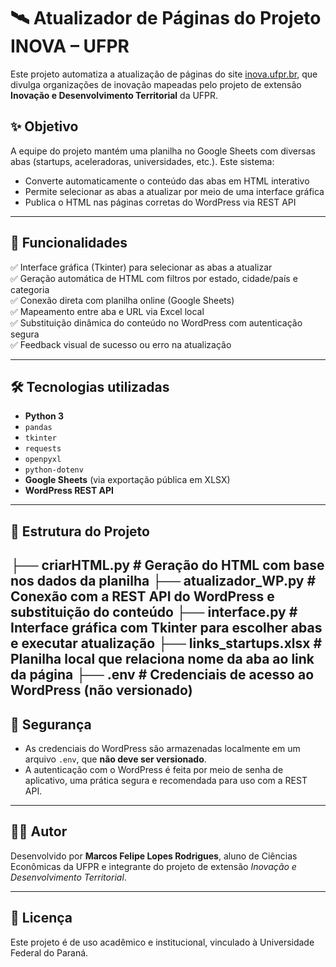 # 🛰️ Atualizador de Páginas do Projeto INOVA – UFPR

Este projeto automatiza a atualização de páginas do site [inova.ufpr.br](https://inova.ufpr.br), que divulga organizações de inovação mapeadas pelo projeto de extensão **Inovação e Desenvolvimento Territorial** da UFPR.

## ✨ Objetivo

A equipe do projeto mantém uma planilha no Google Sheets com diversas abas (startups, aceleradoras, universidades, etc.). Este sistema:

- Converte automaticamente o conteúdo das abas em HTML interativo
- Permite selecionar as abas a atualizar por meio de uma interface gráfica
- Publica o HTML nas páginas corretas do WordPress via REST API

---

## 🔧 Funcionalidades

✅ Interface gráfica (Tkinter) para selecionar as abas a atualizar  
✅ Geração automática de HTML com filtros por estado, cidade/país e categoria  
✅ Conexão direta com planilha online (Google Sheets)  
✅ Mapeamento entre aba e URL via Excel local  
✅ Substituição dinâmica do conteúdo no WordPress com autenticação segura  
✅ Feedback visual de sucesso ou erro na atualização

---

## 🛠️ Tecnologias utilizadas

- **Python 3**
- `pandas`
- `tkinter`
- `requests`
- `openpyxl`
- `python-dotenv`
- **Google Sheets** (via exportação pública em XLSX)
- **WordPress REST API**

---

## 📂 Estrutura do Projeto

├── criarHTML.py # Geração do HTML com base nos dados da planilha
├── atualizador_WP.py # Conexão com a REST API do WordPress e substituição do conteúdo
├── interface.py # Interface gráfica com Tkinter para escolher abas e executar atualização
├── links_startups.xlsx # Planilha local que relaciona nome da aba ao link da página
├── .env # Credenciais de acesso ao WordPress (não versionado)
---

## 🔐 Segurança

- As credenciais do WordPress são armazenadas localmente em um arquivo `.env`, que **não deve ser versionado**.
- A autenticação com o WordPress é feita por meio de senha de aplicativo, uma prática segura e recomendada para uso com a REST API.

---

## 👨‍💻 Autor

Desenvolvido por **Marcos Felipe Lopes Rodrigues**, aluno de Ciências Econômicas da UFPR e integrante do projeto de extensão *Inovação e Desenvolvimento Territorial*.

---

## 📃 Licença

Este projeto é de uso acadêmico e institucional, vinculado à Universidade Federal do Paraná.
